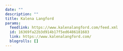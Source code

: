 ```yaml
---
date: ""
description: ""
title: Kalena Langford
params:
  feedlink: https://www.kalenalangford.com/feed.xml
  id: 16369fa22b3d914b17f5ed6486181683
  link: https://www.kalenalangford.com/
  blogrolls: []
---
```

